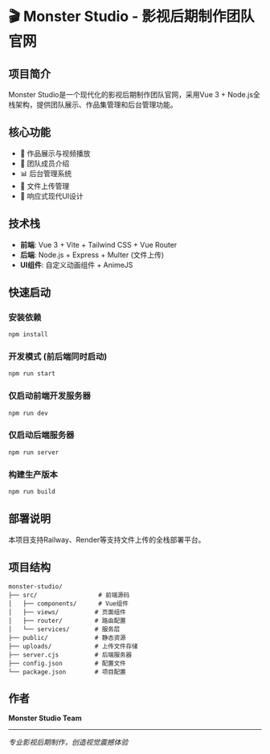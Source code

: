# 🎬 Monster Studio - 影视后期制作团队官网

## 项目简介
Monster Studio是一个现代化的影视后期制作团队官网，采用Vue 3 + Node.js全栈架构，提供团队展示、作品集管理和后台管理功能。

## 核心功能
- 🎥 作品展示与视频播放
- 👥 团队成员介绍
- 📊 后台管理系统
- 📁 文件上传管理
- 🎨 响应式现代UI设计

## 技术栈
- **前端**: Vue 3 + Vite + Tailwind CSS + Vue Router
- **后端**: Node.js + Express + Multer (文件上传)
- **UI组件**: 自定义动画组件 + AnimeJS

## 快速启动

### 安装依赖
```bash
npm install
```

### 开发模式 (前后端同时启动)
```bash
npm run start
```

### 仅启动前端开发服务器
```bash
npm run dev
```

### 仅启动后端服务器
```bash
npm run server
```

### 构建生产版本
```bash
npm run build
```

## 部署说明
本项目支持Railway、Render等支持文件上传的全栈部署平台。

## 项目结构
```
monster-studio/
├── src/                 # 前端源码
│   ├── components/      # Vue组件
│   ├── views/          # 页面组件
│   ├── router/         # 路由配置
│   └── services/       # 服务层
├── public/             # 静态资源
├── uploads/            # 上传文件存储
├── server.cjs          # 后端服务器
├── config.json         # 配置文件
└── package.json        # 项目配置
```

## 作者
**Monster Studio Team**

---
*专业影视后期制作，创造视觉震撼体验* 